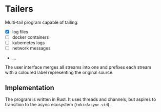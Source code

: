 # Tailers

Multi-tail program capable of tailing:

* [x] log files
* [ ] docker containers
* [ ] kubernetes logs
* [ ] network messages
* ...

The user interface merges all streams into one and prefixes each stream with a
coloured label representing the original source.

## Implementation

The program is written in Rust. It uses threads and channels, but aspires to
transition to the async ecosystem (`tokio`/`async-std`).
